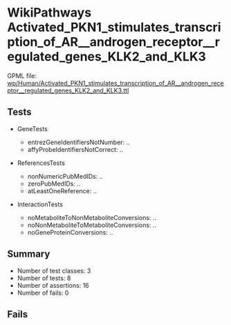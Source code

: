 # WikiPathways Activated_PKN1_stimulates_transcription_of_AR__androgen_receptor__regulated_genes_KLK2_and_KLK3

GPML file: [wp/Human/Activated_PKN1_stimulates_transcription_of_AR__androgen_receptor__regulated_genes_KLK2_and_KLK3.ttl](../wp/Human/Activated_PKN1_stimulates_transcription_of_AR__androgen_receptor__regulated_genes_KLK2_and_KLK3.ttl)

## Tests

* GeneTests
    * entrezGeneIdentifiersNotNumber: ..
    * affyProbeIdentifiersNotCorrect: ..

* ReferencesTests
    * nonNumericPubMedIDs: ..
    * zeroPubMedIDs: ..
    * atLeastOneReference: ..

* InteractionTests
    * noMetaboliteToNonMetaboliteConversions: ..
    * noNonMetaboliteToMetaboliteConversions: ..
    * noGeneProteinConversions: ..

## Summary

* Number of test classes: 3
* Number of tests: 8
* Number of assertions: 16
* Number of fails: 0

## Fails

